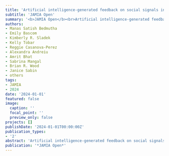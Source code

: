 ```yaml
---
title: 'Artificial intelligence-generated feedback on social signals in patient--provider communication: technical performance, feedback usability, and impact'
subtitle: 'JAMIA Open'
summary: '<b>JAMIA Open</b><br>Artificial intelligence-generated feedback on social signals in patient--provider communication: technical performance, feedback usability, and impact'
authors:
- Manas Satish Bedmutha
- Emily Bascom
- Kimberly R. Sladek
- Kelly Tobar
- Reggie Casanova-Perez
- Alexandra Andreiu
- Amrit Bhat
- Sabrina Mangal
- Brian R. Wood
- Janice Sabin
- others
tags:
- JAMIA
- 2024
date: '2024-01-01'
featured: false
image:
  caption: ''
  focal_point: ''
  preview_only: false
projects: []
publishDate: '2024-01-01T00:00:00Z'
publication_types:
- '2'
abstract: 'Artificial intelligence-generated feedback on social signals in patient--provider communication: technical performance, feedback usability, and impact'
publication: '*JAMIA Open*'
---
```

